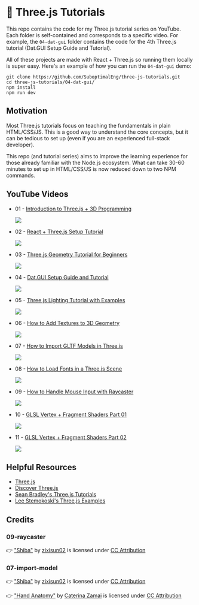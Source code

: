 # 🥉 Three.js Tutorials

This repo contains the code for my Three.js tutorial series on YouTube. Each folder is self-contained and corresponds to a specific video. For example, the `04-dat-gui` folder contains the code for the 4th Three.js tutorial (Dat.GUI Setup Guide and Tutorial).

All of these projects are made with React + Three.js so running them locally is super easy. Here's an example of how you can run the `04-dat-gui` demo:

```
git clone https://github.com/SuboptimalEng/three-js-tutorials.git
cd three-js-tutorials/04-dat-gui/
npm install
npm run dev
```

## Motivation

Most Three.js tutorials focus on teaching the fundamentals in plain HTML/CSS/JS. This is a good way to understand the core concepts, but it can be tedious to set up (even if you are an experienced full-stack developer).

This repo (and tutorial series) aims to improve the learning experience for those already familiar with the Node.js ecosystem. What can take 30-60 minutes to set up in HTML/CSS/JS is now reduced down to two NPM commands.

## YouTube Videos

- 01 - [Introduction to Three.js + 3D Programming](https://www.youtube.com/watch?v=MSZ7nqqgVKc)

  <img src="/_thumbnails/01-intro.png">

- 02 - [React + Three.js Setup Tutorial](https://www.youtube.com/watch?v=d63N4g8p_wI)

  <img src="/_thumbnails/02-setup-guide.png">

- 03 - [Three.js Geometry Tutorial for Beginners](https://www.youtube.com/watch?v=K_CwmMlNmQo)

  <img src="/_thumbnails/03-geometry.png">

- 04 - [Dat.GUI Setup Guide and Tutorial](https://www.youtube.com/watch?v=JyhhHhoqK2o)

  <img src="/_thumbnails/04-dat-gui.png">

- 05 - [Three.js Lighting Tutorial with Examples](https://www.youtube.com/watch?v=bsLosbweLNE)

  <img src="/_thumbnails/05-lighting.png">

- 06 - [How to Add Textures to 3D Geometry](https://www.youtube.com/watch?v=vLz2Rk1r_gQ)

  <img src="/_thumbnails/06-textures.png">

- 07 - [How to Import GLTF Models in Three.js](https://www.youtube.com/watch?v=WBe3xrV4CPM)

  <img src="/_thumbnails/07-import-model.png">

- 08 - [How to Load Fonts in a Three.js Scene](https://www.youtube.com/watch?v=l7K9AMnesJQ)

  <img src="/_thumbnails/08-font-loader.png">

- 09 - [How to Handle Mouse Input with Raycaster](https://www.youtube.com/watch?v=CbUhot3K-gc)

  <img src="/_thumbnails/09-raycaster.png">

- 10 - [GLSL Vertex + Fragment Shaders Part 01](https://www.youtube.com/watch?v=EntBBM6nqQA)

  <img src="/_thumbnails/10-shaders-part-01.png">

- 11 - [GLSL Vertex + Fragment Shaders Part 02](https://www.youtube.com/watch?v=dRo7SnOJlEM)

  <img src="/_thumbnails/10-shaders-part-02.png">

## Helpful Resources

- [Three.js](https://threejs.org/)
- [Discover Three.js](https://discoverthreejs.com/book/introduction/)
- [Sean Bradley's Three.js Tutorials](https://sbcode.net/threejs/)
- [Lee Stemokoski's Three.js Examples](https://stemkoski.github.io/Three.js/index.html)

## Credits

### 09-raycaster

👉 ["Shiba"](https://sketchfab.com/3d-models/shiba-faef9fe5ace445e7b2989d1c1ece361c) by [zixisun02](https://sketchfab.com/zixisun51) is licensed under [CC Attribution](http://creativecommons.org/licenses/by/4.0/)

### 07-import-model

👉 ["Shiba"](https://sketchfab.com/3d-models/shiba-faef9fe5ace445e7b2989d1c1ece361c) by [zixisun02](https://sketchfab.com/zixisun51) is licensed under [CC Attribution](http://creativecommons.org/licenses/by/4.0/)

👉 ["Hand Anatomy"](https://sketchfab.com/3d-models/hand-anatomy-ada8498be9754e9f90b2eecc1b4ef8c5) by [Caterina Zamai](https://www.artstation.com/zaccate) is licensed under [CC Attribution](https://creativecommons.org/licenses/by/4.0/)
